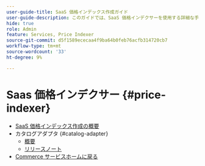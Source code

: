 ```yaml
---
user-guide-title: SaaS 価格インデックス作成ガイド
user-guide-description: このガイドでは、SaaS 価格インデクサーを使用する詳細な手順を説明します。
hide: true
role: Admin
feature: Services, Price Indexer
source-git-commit: d5f1589ececaa4f9ba64b0feb76acfb314720cb7
workflow-type: tm+mt
source-wordcount: '33'
ht-degree: 9%

---
```


# Saas 価格インデクサー {#price-indexer}

- [SaaS 価格インデックス作成の概要](price-indexing.md)
- カタログアダプタ {#catalog-adapter}
   - [概要](catalog-adapter.md)
   - [リリースノート](release-notes.md)
- [Commerce サービスホームに戻る ](https://experienceleague.adobe.com/docs/commerce/user-guides/home.html?lang=ja)
